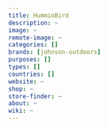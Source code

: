 ```yaml
---
title: HumminBird
description: ~
image: ~
remote-image: ~
categories: []
brands: [johnson-outdoors]
purposes: []
types: []
countries: []
website: ~
shop: ~
store-finder: ~
about: ~
wiki: ~
---
```

